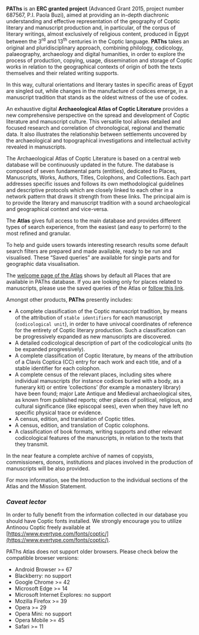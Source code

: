 **PAThs** is an **ERC granted project** (Advanced Grant 2015, project number 687567, P.I. Paola Buzi), aimed at providing an in-depth diachronic understanding and effective representation of the geography of Coptic literary and manuscript production and, in particular, of the corpus of literary writings, almost exclusively of religious content, produced in Egypt between the 3<sup>rd</sup> and 13<sup>th</sup> centuries in the Coptic language.
**PAThs** takes an original and pluridisciplinary approach, combining philology, codicology, palaeography, archaeology and digital humanities, in order to explore the process of production, copying, usage, dissemination and storage of Coptic works in relation to the geographical contexts of origin of both the texts themselves and their related writing supports.

In this way, cultural orientations and literary tastes in specific areas of Egypt are singled out, while changes in the manufacture of codices emerge, in a manuscript tradition that stands as the oldest witness of the use of codex.

An exhaustive digital **Archaeological Atlas of Coptic Literature** provides a new comprehensive perspective on the spread and development of Coptic literature and manuscript culture. This versatile tool allows detailed and focused research and correlation of chronological, regional and thematic data. It also illustrates the relationship between settlements uncovered by the archaeological and topographical investigations and intellectual activity revealed in manuscripts.

The Archaeological Atlas of Coptic Literature is based on a central web database will be continuously updated in the future. The database is composed of seven fundamental parts (entities), dedicated to Places, Manuscripts, Works, Authors, Titles, Colophons, and Collections. Each part addresses specific issues and follows its own methodological guidelines and descriptive protocols which are closely linked to each other in a network pattern that draws it strength from these links. The principal aim is to provide the literary and manuscript tradition with a sound archaeological and geographical context and vice-versa.

The **Atlas** gives full access to the main database and provides different types of search experience, from the easiest (and easy to perform) to the most refined and granular.

To help and guide users towards interesting research results some default search filters are prepared and made available, ready to be run and visualised. These “Saved queries” are available for single parts and for geographic data visualisation.

The [welcome page of the Atlas](/map) shows by default all Places that are available in PAThs database. If you are looking only for places related to manuscripts, please use the saved queries of the Atlas or [follow this link](/map/saved/all_ms_places).

Amongst other products, **PAThs** presently includes:
-	A complete classification of the Coptic manuscript tradition, by means of the attribution of `stable identifiers` for each manuscript (`codicological unit`), in order to have univocal coordinates of reference for the entirety of Coptic literary production. Such a classification can be progressively expanded as new manuscripts are discovered.
-	A detailed codicological description of part of the codicological units (to be expanded progressively).
-	A complete classification of Coptic literature, by means of the attribution of a Clavis Coptica (CC) entry for each work and each title, and of a stable identifier for each colophon.
-	A complete census of the relevant places, including sites where individual manuscripts (for instance codices buried with a body, as a funerary kit) or entire ‘collections’ (for example a monastery library) have been found; major Late Antique and Medieval archaeological sites, as known from published reports; other places of political, religious, and cultural significance (like episcopal sees), even when they have left no specific physical trace or evidence.
-	A census, edition, and translation of Coptic titles.
-	A census, edition, and translation of Coptic colophons.
-	A classification of book formats, writing supports and other relevant codicological features of the manuscripts, in relation to the texts that they transmit.

In the near feature a complete archive of names of copyists, commissioners, donors, institutions and places involved in the production of manuscripts will be also provided.

For more information, see the Introduction to the individual sections of the Atlas and the Mission Statement.

### *Caveat lector*
In order to fully benefit from the information collected in our database you should have Coptic fonts installed. We strongly encourage you to utilize Antinoou Coptic freely available at [https://www.evertype.com/fonts/coptic/](https://www.evertype.com/fonts/coptic/).

PAThs Atlas does not support older browsers. Please check below the compatible browser versions:
- Android Browser >= 67
- Blackberry: no support
- Google Chrome >= 42
- Microsoft Edge >= 14
- Microsoft Internet Explores: no support
- Mozilla Firefox >= 39
- Opera >= 29
- Opera Mini: no support
- Opera Mobile >= 45
- Safari >= 11
